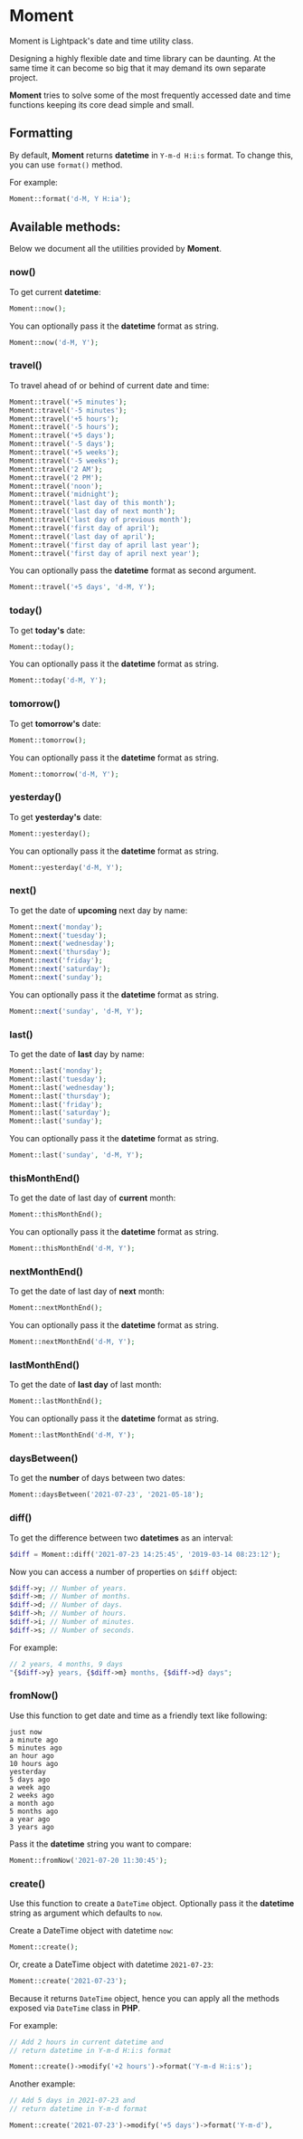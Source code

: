 # Moment

<p class="tip">Moment is Lightpack's date and time utility class.</p>

Designing a highly flexible date and time library can be daunting. At the same time it can become so big that it may demand its own separate project.

**Moment** tries to solve some of the most frequently accessed date and time functions keeping its core dead simple and small. 

## Formatting

By default, **Moment** returns **datetime** in `Y-m-d H:i:s` format. To change this, you can use `format()` method.

For example:

```php
Moment::format('d-M, Y H:ia');
```

## Available methods:

Below we document all the utilities provided by **Moment**.

### now()

To get current **datetime**:

```php
Moment::now();
```

You can optionally pass it the **datetime** format as string.

```php
Moment::now('d-M, Y');
```

### travel()

To travel ahead of or behind of current date and time:

```php
Moment::travel('+5 minutes');
Moment::travel('-5 minutes');
Moment::travel('+5 hours');
Moment::travel('-5 hours');
Moment::travel('+5 days');
Moment::travel('-5 days');
Moment::travel('+5 weeks');
Moment::travel('-5 weeks');
Moment::travel('2 AM');
Moment::travel('2 PM');
Moment::travel('noon');
Moment::travel('midnight');
Moment::travel('last day of this month');
Moment::travel('last day of next month');
Moment::travel('last day of previous month');
Moment::travel('first day of april');
Moment::travel('last day of april');
Moment::travel('first day of april last year');
Moment::travel('first day of april next year');
```

You can optionally pass the **datetime** format as second argument.

```php
Moment::travel('+5 days', 'd-M, Y');
```

### today()

To get **today's** date:

```php
Moment::today();
```

You can optionally pass it the **datetime** format as string.

```php
Moment::today('d-M, Y');
```

### tomorrow()

To get **tomorrow's** date:

```php
Moment::tomorrow();
```

You can optionally pass it the **datetime** format as string.

```php
Moment::tomorrow('d-M, Y');
```

### yesterday()

To get **yesterday's** date:

```php
Moment::yesterday();
```

You can optionally pass it the **datetime** format as string.

```php
Moment::yesterday('d-M, Y');
```

### next()

To get the date of **upcoming** next day by name:

```php
Moment::next('monday');
Moment::next('tuesday');
Moment::next('wednesday');
Moment::next('thursday');
Moment::next('friday');
Moment::next('saturday');
Moment::next('sunday');
```

You can optionally pass it the **datetime** format as string.

```php
Moment::next('sunday', 'd-M, Y');
```

### last()

To get the date of **last** day by name:

```php
Moment::last('monday');
Moment::last('tuesday');
Moment::last('wednesday');
Moment::last('thursday');
Moment::last('friday');
Moment::last('saturday');
Moment::last('sunday');
```

You can optionally pass it the **datetime** format as string.

```php
Moment::last('sunday', 'd-M, Y');
```

### thisMonthEnd()

To get the date of last day of **current** month:

```php
Moment::thisMonthEnd();
```

You can optionally pass it the **datetime** format as string.

```php
Moment::thisMonthEnd('d-M, Y');
```

### nextMonthEnd()

To get the date of last day of **next** month:

```php
Moment::nextMonthEnd();
```

You can optionally pass it the **datetime** format as string.

```php
Moment::nextMonthEnd('d-M, Y');
```

### lastMonthEnd()

To get the date of **last day** of last month:

```php
Moment::lastMonthEnd();
```

You can optionally pass it the **datetime** format as string.

```php
Moment::lastMonthEnd('d-M, Y');
```

### daysBetween()

To get the **number** of days between two dates:

```php
Moment::daysBetween('2021-07-23', '2021-05-18');
```

### diff()

To get the difference between two **datetimes** as an interval:

```php
$diff = Moment::diff('2021-07-23 14:25:45', '2019-03-14 08:23:12');
```

Now you can access a number of properties on `$diff` object:

```php
$diff->y; // Number of years.
$diff->m; // Number of months.
$diff->d; // Number of days.
$diff->h; // Number of hours.
$diff->i; // Number of minutes.
$diff->s; // Number of seconds.
```

For example:

```php
// 2 years, 4 months, 9 days
"{$diff->y} years, {$diff->m} months, {$diff->d} days";
```

### fromNow()

Use this function to get date and time as a friendly text like following:

```text
just now
a minute ago
5 minutes ago
an hour ago
10 hours ago
yesterday
5 days ago
a week ago
2 weeks ago
a month ago
5 months ago
a year ago
3 years ago
```

Pass it the **datetime** string you want to compare:

```php
Moment::fromNow('2021-07-20 11:30:45');
```

### create()

Use this function to create a `DateTime` object. Optionally pass it the **datetime** string as argument which defaults to `now`.

Create a DateTime object with datetime `now`:

```php
Moment::create();
```

Or, create a DateTime object with datetime `2021-07-23`:

```php
Moment::create('2021-07-23');
```

Because it returns `DateTime` object, hence you can apply all the methods exposed via `DateTime` class in **PHP**.

For example:

```php
// Add 2 hours in current datetime and
// return datetime in Y-m-d H:i:s format

Moment::create()->modify('+2 hours')->format('Y-m-d H:i:s');
```

Another example:

```php
// Add 5 days in 2021-07-23 and 
// return datetime in Y-m-d format

Moment::create('2021-07-23')->modify('+5 days')->format('Y-m-d'),
```